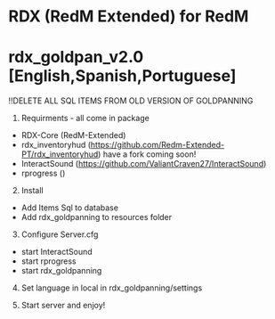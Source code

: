 # RDX (RedM Extended) for RedM
# rdx_goldpan_v2.0 [English,Spanish,Portuguese]

!!DELETE ALL SQL ITEMS FROM OLD VERSION OF GOLDPANNING

1. Requirments - all come in package
- RDX-Core (RedM-Extended)
- rdx_inventoryhud (https://github.com/Redm-Extended-PT/rdx_inventoryhud) have a fork coming soon!
- InteractSound    (https://github.com/ValiantCraven27/InteractSound)
- rprogress        ()

2. Install
- Add Items Sql to database
- Add rdx_goldpanning to resources folder

3. Configure Server.cfg
- start InteractSound
- start rprogress
- start rdx_goldpanning

4. Set language in local in rdx_goldpanning/settings

5. Start server and enjoy!

